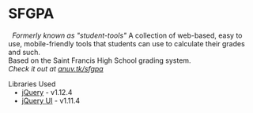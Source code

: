 # SFGPA
&nbsp;&nbsp;*Formerly known as "student-tools"*
A collection of web-based, easy to use, mobile-friendly tools that students can use to calculate their grades and such.  
Based on the Saint Francis High School grading system.  
*Check it out at [anuv.tk/sfgpa](http://anuv.tk/sfgpa)*  
  
Libraries Used  
&nbsp;&nbsp;&nbsp;•&nbsp;&nbsp;[jQuery](https://jquery.com/) - v1.12.4  
&nbsp;&nbsp;&nbsp;•&nbsp;&nbsp;[jQuery UI](https://jqueryui.com/) - v1.11.4  

